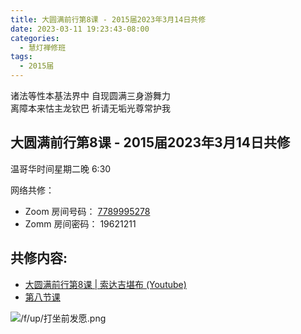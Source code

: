 ```yaml
---
title: 大圆满前行第8课 - 2015届2023年3月14日共修
date: 2023-03-11 19:23:43-08:00
categories:
  - 慧灯禅修班
tags:
  - 2015届
---
```

诸法等性本基法界中 自现圆满三身游舞力  
离障本来怙主龙钦巴 祈请无垢光尊常护我

## 大圆满前行第8课 - 2015届2023年3月14日共修

温哥华时间星期二晚 6:30 

网络共修：

- Zoom 房间号码： [7789995278](https://us02web.zoom.us/j/7789995278?pwd=VjZmbWJFY2k2K0E5RVB2cTNIQmhqUT09)
- Zomm 房间密码： 19621211

## 共修内容:

- [大圆满前行第8课 | 索达吉堪布 (Youtube)](https://www.youtube.com/watch?v=I05j5z-Rx8E&list=PLAnEIprIVklfWTKX6X1gI9eR_phiB8B4b&index=10)
- [第八节课](http://huidengchanxiu.net/refs/qxgs/qxgs-02wffs#第八节课)

![/f/up/打坐前发愿.png](/f/up/打坐前发愿.png)

